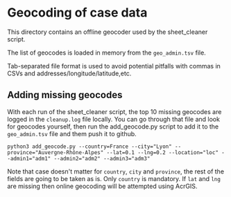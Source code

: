 # Geocoding of case data

This directory contains an offline geocoder used by the sheet_cleaner script.

The list of geocodes is loaded in memory from the `geo_admin.tsv` file.

Tab-separated file format is used to avoid potential pitfalls with commas in CSVs and addresses/longitude/latitude,etc.

## Adding missing geocodes

With each run of the sheet_cleaner script, the top 10 missing geocodes are logged in the `cleanup.log` file locally.
You can go through that file and look for geocodes yourself, then run the add_geocode.py script to add it to the `geo_admin.tsv` file and them push it to github.

```console
python3 add_geocode.py --country=France --city="Lyon" --province="Auvergne-Rhône-Alpes" --lat=0.1 --lng=0.2 --location="loc" --admin1="adm1" --admin2="adm2" --admin3="adm3"
```

Note that case doesn't matter for `country`, `city` and `province`, the rest of the fields are going to be taken as is. Only `country` is mandatory.
If `lat` and `lng` are missing then online geocoding will be attempted using AcrGIS.